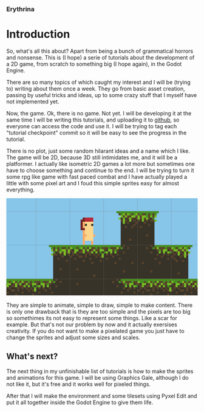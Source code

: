 ### Erythrina
# Introduction

So, what's all this about? Apart from being a bunch of grammatical horrors and nonsense. This is (I hope) a serie of tutorials about the development of a 2D game, from scratch to something big (I hope again), in the Godot Engine. 

There are so many topics of which caught my interest and I will be (trying to) writing about them once a week. They go from basic asset creation, passing by useful tricks and ideas, up to some crazy stuff that I myself have not implemented yet. 

Now, the game. Ok, there is no game. Not yet. I will be developing it at the same time I will be writing this tutorials, and uploading it to [github](https://github.com/jbat1jumper/erythrina), so everyone can access the code and use it. I will be trying to tag each "tutorial checkpoint" commit so it will be easy to see the progress in the tutorial. 

There is no plot, just some random hilarant ideas and a name which I like. The game will be 2D, because 3D still intimidates me, and it will be a platformer. I actually like isometric 2D games a lot more but sometimes one have to choose something and continue to the end. I will be trying to turn it some rpg like game with fast paced combat and I have actually played a little with some pixel art and I foud this simple sprites easy for almost everything.

![Here must be an image, but there is none. Open some photos of internet cats and they will make the same effect.](img/concept.png) 

They are simple to animate, simple to draw, simple to make content. There is only one drawback that is they are too simple and the pixels are too big so somethimes its not easy to represent some things. Like a scar for example. But that's not our problem by now and it actually exersises creativity. If you do not want to make a pixelated game you just have to change the sprites and adjust some sizes and scales.

## What's next?

The next thing in my unfinishable list of tutorials is how to make the sprites and animations for this game. I will be using Graphics Gale, although I do not like it, but it's free and it works well for pixeled things.

After that I will make the environment and some tilesets using Pyxel Edit and put it all together inside the Godot Engine to give them life.